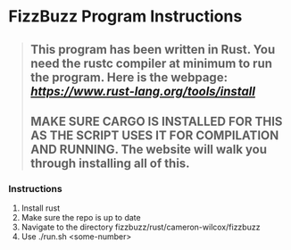 # FizzBuzz Program Instructions

> ## This program has been written in Rust. You need the **rustc** compiler at minimum to run the program. Here is the webpage: *https://www.rust-lang.org/tools/install*
> ## MAKE SURE **CARGO** IS INSTALLED FOR THIS AS THE SCRIPT USES IT FOR COMPILATION AND RUNNING. The website will walk you through installing all of this.
### Instructions
1. Install rust
2. Make sure the repo is up to date
3. Navigate to the directory fizzbuzz/rust/cameron-wilcox/fizzbuzz
4. Use ./run.sh \<some-number\>